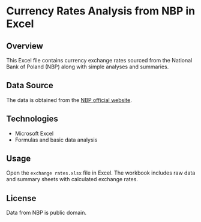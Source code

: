 # Currency Rates Analysis from NBP in Excel

## Overview
This Excel file contains currency exchange rates sourced from the National Bank of Poland (NBP) along with simple analyses and summaries.

## Data Source
The data is obtained from the [NBP official website](https://www.nbp.pl).

## Technologies
- Microsoft Excel
- Formulas and basic data analysis

## Usage
Open the `exchange rates.xlsx` file in Excel. The workbook includes raw data and summary sheets with calculated exchange rates.

## License
Data from NBP is public domain.
